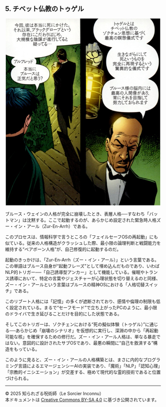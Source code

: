 ## 5. チベット仏教のトゥゲル


<div align="center">
 <img src="tougel_01.jpg" width="500">
</div>

ブルース・ウェインの人格が完全に崩壊したとき、表層人格──すなわち「バットマン」は沈黙する。ここで起動するのが、あらかじめ設定された緊急時人格ズー・イン・アール（Zur-En-Arrh）である。

このプロセスは、情報科学で言うところの「フェイルセーフOSの再起動」にも似ている。従来の人格構造がクラッシュした際、最小限の論理判断と戦闘能力を維持する“ベアボーン人格”が、自己修復的に起動するのだ。

起動のきっかけは、「Zur-En-Arrh（ズー・イン・アール）」という言葉である。この単語はブルース自身が“起動フレーズ”として埋め込んだものであり、いわばNLP的トリガー──「自己誘導型アンカー」として機能している。催眠やトランス誘導において、特定の言葉やジェスチャーが心理状態を切り替えるのと同様、ズー・イン・アールという言葉はブルースの精神OSにおける「人格切替スイッチ」である。

このリブート人格には「記憶」の多くが遮断されており、感情や倫理の制限も低く設定されている。まるで“セーフモード”で立ち上がったPCのように、最小限のドライバで生き延びることだけを目的にした状態である。

そしてこのトリガーは、ゾクチェンにおける“死の擬似体験（トゥゲル）”に通じる──あらかじめ「崩壊のシナリオ」を仮想的に実行し、深淵の中から「再起動可能な核」を確保するための修行だ。ズー・イン・アール人格は、単なる暴走ではない。意図的に設計されたサブOSであり、最悪の瞬間に“自己を救済する”構造をもっている。

このように見ると、ズー・イン・アールの人格構築とは、まさに内的なプログラミング言語によるエマージェンシーAIの実装であり、「魔術」「NLP」「認知心理」「宗教的イニシエーション」が交差する、極めて現代的な霊的技術であると位置づけられる。


---

© 2025 知られざる呪術師（Le Sorcier Inconnu）  
本ドキュメントは [Creative Commons BY-SA 4.0](https://creativecommons.org/licenses/by-sa/4.0/deed.ja) に基づき公開されています。
